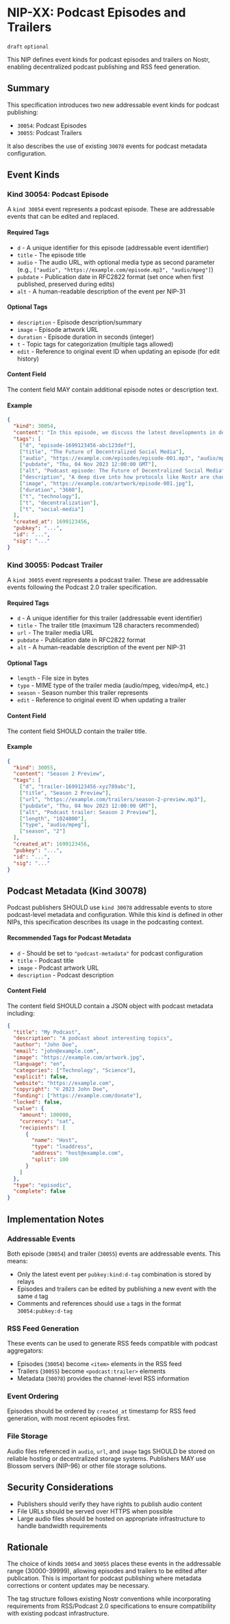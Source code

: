 # NIP-XX: Podcast Episodes and Trailers

`draft` `optional`

This NIP defines event kinds for podcast episodes and trailers on Nostr, enabling decentralized podcast publishing and RSS feed generation.

## Summary

This specification introduces two new addressable event kinds for podcast publishing:
- `30054`: Podcast Episodes
- `30055`: Podcast Trailers

It also describes the use of existing `30078` events for podcast metadata configuration.

## Event Kinds

### Kind 30054: Podcast Episode

A `kind 30054` event represents a podcast episode. These are addressable events that can be edited and replaced.

#### Required Tags

- `d` - A unique identifier for this episode (addressable event identifier)
- `title` - The episode title
- `audio` - The audio URL, with optional media type as second parameter (e.g., `["audio", "https://example.com/episode.mp3", "audio/mpeg"]`)
- `pubdate` - Publication date in RFC2822 format (set once when first published, preserved during edits)
- `alt` - A human-readable description of the event per NIP-31

#### Optional Tags

- `description` - Episode description/summary
- `image` - Episode artwork URL
- `duration` - Episode duration in seconds (integer)
- `t` - Topic tags for categorization (multiple tags allowed)
- `edit` - Reference to original event ID when updating an episode (for edit history)

#### Content Field

The content field MAY contain additional episode notes or description text.

#### Example

```json
{
  "kind": 30054,
  "content": "In this episode, we discuss the latest developments in decentralized social media protocols.",
  "tags": [
    ["d", "episode-1699123456-abc123def"],
    ["title", "The Future of Decentralized Social Media"],
    ["audio", "https://example.com/episodes/episode-001.mp3", "audio/mpeg"],
    ["pubdate", "Thu, 04 Nov 2023 12:00:00 GMT"],
    ["alt", "Podcast episode: The Future of Decentralized Social Media"],
    ["description", "A deep dive into how protocols like Nostr are changing social media"],
    ["image", "https://example.com/artwork/episode-001.jpg"],
    ["duration", "3600"],
    ["t", "technology"],
    ["t", "decentralization"],
    ["t", "social-media"]
  ],
  "created_at": 1699123456,
  "pubkey": "...",
  "id": "...",
  "sig": "..."
}
```

### Kind 30055: Podcast Trailer

A `kind 30055` event represents a podcast trailer. These are addressable events following the Podcast 2.0 trailer specification.

#### Required Tags

- `d` - A unique identifier for this trailer (addressable event identifier)
- `title` - The trailer title (maximum 128 characters recommended)
- `url` - The trailer media URL
- `pubdate` - Publication date in RFC2822 format
- `alt` - A human-readable description of the event per NIP-31

#### Optional Tags

- `length` - File size in bytes
- `type` - MIME type of the trailer media (audio/mpeg, video/mp4, etc.)
- `season` - Season number this trailer represents
- `edit` - Reference to original event ID when updating a trailer

#### Content Field

The content field SHOULD contain the trailer title.

#### Example

```json
{
  "kind": 30055,
  "content": "Season 2 Preview",
  "tags": [
    ["d", "trailer-1699123456-xyz789abc"],
    ["title", "Season 2 Preview"],
    ["url", "https://example.com/trailers/season-2-preview.mp3"],
    ["pubdate", "Thu, 04 Nov 2023 12:00:00 GMT"],
    ["alt", "Podcast trailer: Season 2 Preview"],
    ["length", "1024000"],
    ["type", "audio/mpeg"],
    ["season", "2"]
  ],
  "created_at": 1699123456,
  "pubkey": "...",
  "id": "...",
  "sig": "..."
}
```

## Podcast Metadata (Kind 30078)

Podcast publishers SHOULD use `kind 30078` addressable events to store podcast-level metadata and configuration. While this kind is defined in other NIPs, this specification describes its usage in the podcasting context.

#### Recommended Tags for Podcast Metadata

- `d` - Should be set to `"podcast-metadata"` for podcast configuration
- `title` - Podcast title
- `image` - Podcast artwork URL
- `description` - Podcast description

#### Content Field

The content field SHOULD contain a JSON object with podcast metadata including:

```json
{
  "title": "My Podcast",
  "description": "A podcast about interesting topics",
  "author": "John Doe",
  "email": "john@example.com",
  "image": "https://example.com/artwork.jpg",
  "language": "en",
  "categories": ["Technology", "Science"],
  "explicit": false,
  "website": "https://example.com",
  "copyright": "© 2023 John Doe",
  "funding": ["https://example.com/donate"],
  "locked": false,
  "value": {
    "amount": 100000,
    "currency": "sat",
    "recipients": [
      {
        "name": "Host",
        "type": "lnaddress",
        "address": "host@example.com",
        "split": 100
      }
    ]
  },
  "type": "episodic",
  "complete": false
}
```

## Implementation Notes

### Addressable Events

Both episode (`30054`) and trailer (`30055`) events are addressable events. This means:
- Only the latest event per `pubkey:kind:d-tag` combination is stored by relays
- Episodes and trailers can be edited by publishing a new event with the same `d` tag
- Comments and references should use `a` tags in the format `30054:pubkey:d-tag`

### RSS Feed Generation

These events can be used to generate RSS feeds compatible with podcast aggregators:
- Episodes (`30054`) become `<item>` elements in the RSS feed
- Trailers (`30055`) become `<podcast:trailer>` elements
- Metadata (`30078`) provides the channel-level RSS information

### Event Ordering

Episodes should be ordered by `created_at` timestamp for RSS feed generation, with most recent episodes first.

### File Storage

Audio files referenced in `audio`, `url`, and `image` tags SHOULD be stored on reliable hosting or decentralized storage systems. Publishers MAY use Blossom servers (NIP-96) or other file storage solutions.

## Security Considerations

- Publishers should verify they have rights to publish audio content
- File URLs should be served over HTTPS when possible
- Large audio files should be hosted on appropriate infrastructure to handle bandwidth requirements

## Rationale

The choice of kinds `30054` and `30055` places these events in the addressable range (30000-39999), allowing episodes and trailers to be edited after publication. This is important for podcast publishing where metadata corrections or content updates may be necessary.

The tag structure follows existing Nostr conventions while incorporating requirements from RSS/Podcast 2.0 specifications to ensure compatibility with existing podcast infrastructure.